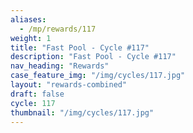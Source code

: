 ```yaml
---
aliases:
  - /mp/rewards/117
weight: 1
title: "Fast Pool - Cycle #117"
description: "Fast Pool - Cycle #117"
nav_heading: "Rewards"
case_feature_img: "/img/cycles/117.jpg"
layout: "rewards-combined"
draft: false
cycle: 117
thumbnail: "/img/cycles/117.jpg"
---
```

